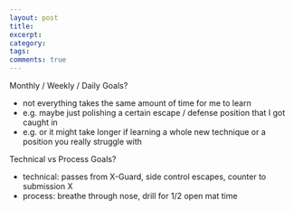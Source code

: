 ```yaml
---
layout: post
title:
excerpt: 
category:
tags:
comments: true
---
```


Monthly / Weekly / Daily Goals?

- not everything takes the same amount of time for me to learn
- e.g. maybe just polishing a certain escape / defense position that I got caught in
- e.g. or it might take longer if learning a whole new technique or a position you really struggle with

Technical vs Process Goals?

- technical:  passes from X-Guard, side control escapes, counter to submission X
- process:  breathe through nose, drill for 1/2 open mat time
